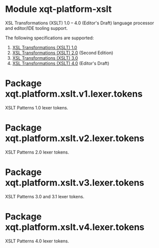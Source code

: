 # Module xqt-platform-xslt
XSL Transformations (XSLT) 1.0 &ndash; 4.0 (Editor's Draft) language processor and
editor/IDE tooling support.

The following specifications are supported:
1. [XSL Transformations (XSLT) 1.0](https://www.w3.org/TR/1999/REC-xslt-19991116)
2. [XSL Transformations (XSLT) 2.0](https://www.w3.org/TR/2021/REC-xslt20-20210330/) (Second Edition)
3. [XSL Transformations (XSLT) 3.0](https://www.w3.org/TR/2017/REC-xslt-30-20170608/)
4. [XSL Transformations (XSLT) 4.0](https://qt4cg.org/specifications/xslt-40/Overview.html) (Editor's Draft)

# Package xqt.platform.xslt.v1.lexer.tokens
XSLT Patterns 1.0 lexer tokens.

# Package xqt.platform.xslt.v2.lexer.tokens
XSLT Patterns 2.0 lexer tokens.

# Package xqt.platform.xslt.v3.lexer.tokens
XSLT Patterns 3.0 and 3.1 lexer tokens.

# Package xqt.platform.xslt.v4.lexer.tokens
XSLT Patterns 4.0 lexer tokens.
